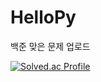 # HelloPy
 
백준 맞은 문제 업로드

[![Solved.ac Profile](http://mazassumnida.wtf/api/v2/generate_badge?boj=kimingan)](https://solved.ac/profile/kimingan)
